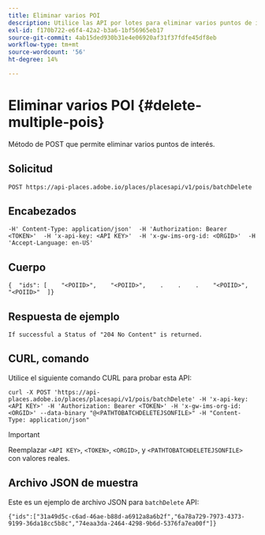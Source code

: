 ```yaml
---
title: Eliminar varios POI
description: Utilice las API por lotes para eliminar varios puntos de interés.
exl-id: f170b722-e6f4-42a2-b3a6-1bf56965eb17
source-git-commit: 4ab15ded930b31e4e06920af31f37fdfe45df8eb
workflow-type: tm+mt
source-wordcount: '56'
ht-degree: 14%

---
```


# Eliminar varios POI {#delete-multiple-pois}

Método de POST que permite eliminar varios puntos de interés.

## Solicitud

```text
POST https://api-places.adobe.io/places/placesapi/v1/pois/batchDelete
```

## Encabezados

```text
-H' Content-Type: application/json'  -H 'Authorization: Bearer <TOKEN>'  -H 'x-api-key: <API KEY>'  -H 'x-gw-ims-org-id: <ORGID>'  -H 'Accept-Language: en-US'
```

## Cuerpo

```text
{  "ids": [    "<POIID>",    "<POIID>",    .    .    .    "<POIID>",    "<POIID>"  ]}
```

## Respuesta de ejemplo

```text
If successful a Status of "204 No Content" is returned.
```

## CURL, comando

Utilice el siguiente comando CURL para probar esta API:

```text
curl -X POST 'https://api-places.adobe.io/places/placesapi/v1/pois/batchDelete' -H 'x-api-key: <API KEY>' -H 'Authorization: Bearer <TOKEN>' -H 'x-gw-ims-org-id: <ORGID>' --data-binary "@<PATHTOBATCHDELETEJSONFILE>" -H "Content-Type: application/json"
```

>[!IMPORTANT]
>
>Reemplazar `<API KEY>`, `<TOKEN>`, `<ORGID>`, y `<PATHTOBATCHDELETEJSONFILE>` con valores reales.

## Archivo JSON de muestra

Este es un ejemplo de archivo JSON para `batchDelete` API:

```text
{​"ids":["31a49d5c-c6ad-46ae-b88d-a6912a8a6b2f","6a78a729-7973-4373-9199-36da18cc5b8c","74eaa3da-2464-4298-9b6d-5376fa7ea00f"]​}
```
